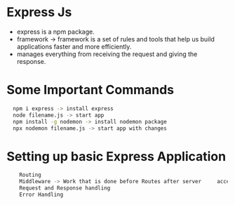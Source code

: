 
# Express Js

- express is a npm package.
- framework -> framework is a set of rules and tools that help us build applications faster and more efficiently.
- manages everything from receiving the request and giving the response.


# Some Important Commands

```bash
  npm i express -> install express
  node filename.js -> start app 
  npm install -g nodemon -> install nodemon package
  npx nodemon filename.js -> start app with changes
```


# Setting up basic Express Application

```bash
    Routing 
    Middleware -> Work that is done before Routes after server     accepts response
    Request and Response handling 
    Error Handling
```
    
    